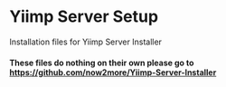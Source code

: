 # Yiimp Server Setup

Installation files for Yiimp Server Installer

#### These files do nothing on their own please go to https://github.com/now2more/Yiimp-Server-Installer

